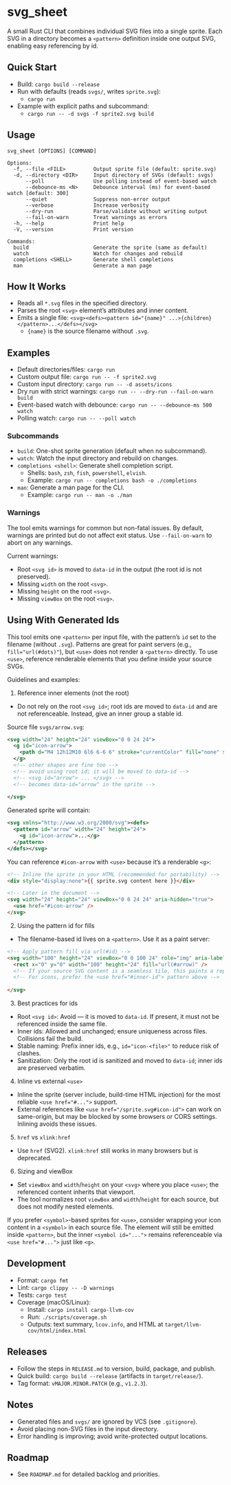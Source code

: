 # svg_sheet

A small Rust CLI that combines individual SVG files into a single sprite. Each SVG in a directory becomes a `<pattern>` definition inside one output SVG, enabling easy referencing by id.

## Quick Start
- Build: `cargo build --release`
- Run with defaults (reads `svgs/`, writes `sprite.svg`):
  - `cargo run`
- Example with explicit paths and subcommand:
  - `cargo run -- -d svgs -f sprite2.svg build`

## Usage
```
svg_sheet [OPTIONS] [COMMAND]

Options:
  -f, --file <FILE>         Output sprite file (default: sprite.svg)
  -d, --directory <DIR>     Input directory of SVGs (default: svgs)
      --poll                Use polling instead of event-based watch
      --debounce-ms <N>     Debounce interval (ms) for event-based watch [default: 300]
      --quiet               Suppress non-error output
      --verbose             Increase verbosity
      --dry-run             Parse/validate without writing output
      --fail-on-warn        Treat warnings as errors
  -h, --help                Print help
  -V, --version             Print version

Commands:
  build                     Generate the sprite (same as default)
  watch                     Watch for changes and rebuild
  completions <SHELL>       Generate shell completions
  man                       Generate a man page
```

## How It Works
- Reads all `*.svg` files in the specified directory.
- Parses the root `<svg>` element’s attributes and inner content.
- Emits a single file: `<svg><defs><pattern id="{name}" ...>{children}</pattern>...</defs></svg>`
  - `{name}` is the source filename without `.svg`.

## Examples
- Default directories/files: `cargo run`
- Custom output file: `cargo run -- -f sprite2.svg`
- Custom input directory: `cargo run -- -d assets/icons`
 - Dry run with strict warnings: `cargo run -- --dry-run --fail-on-warn build`
 - Event-based watch with debounce: `cargo run -- --debounce-ms 500 watch`
 - Polling watch: `cargo run -- --poll watch`

### Subcommands

- `build`: One-shot sprite generation (default when no subcommand).
- `watch`: Watch the input directory and rebuild on changes.
- `completions <shell>`: Generate shell completion script.
  - Shells: `bash`, `zsh`, `fish`, `powershell`, `elvish`.
  - Example: `cargo run -- completions bash -o ./completions`
- `man`: Generate a man page for the CLI.
  - Example: `cargo run -- man -o ./man`

### Warnings

The tool emits warnings for common but non-fatal issues. By default, warnings are printed but do not affect exit status. Use `--fail-on-warn` to abort on any warnings.

Current warnings:

- Root `<svg id>` is moved to `data-id` in the output (the root id is not preserved).
- Missing `width` on the root `<svg>`.
- Missing `height` on the root `<svg>`.
- Missing `viewBox` on the root `<svg>`.

## Using <use> With Generated Ids

This tool emits one `<pattern>` per input file, with the pattern’s `id` set to the filename (without `.svg`). Patterns are great for paint servers (e.g., `fill="url(#dots)"`), but `<use>` does not render a `<pattern>` directly. To use `<use>`, reference renderable elements that you define inside your source SVGs.

Guidelines and examples:

1) Reference inner elements (not the root)

- Do not rely on the root `<svg id>`; root ids are moved to `data-id` and are not referenceable. Instead, give an inner group a stable id.

Source file `svgs/arrow.svg`:

```svg
<svg width="24" height="24" viewBox="0 0 24 24">
  <g id="icon-arrow">
    <path d="M4 12h12M10 6l6 6-6 6" stroke="currentColor" fill="none" stroke-width="2"/>
  </g>
  <!-- other shapes are fine too -->
  <!-- avoid using root id; it will be moved to data-id -->
  <!-- <svg id="arrow"> ... </svg> -->
  <!-- becomes data-id="arrow" in the sprite -->
  
</svg>
```

Generated sprite will contain:

```svg
<svg xmlns="http://www.w3.org/2000/svg"><defs>
  <pattern id="arrow" width="24" height="24">
    <g id="icon-arrow">...</g>
  </pattern>
</defs></svg>
```

You can reference `#icon-arrow` with `<use>` because it’s a renderable `<g>`:

```html
<!-- Inline the sprite in your HTML (recommended for portability) -->
<div style="display:none">{{ sprite.svg content here }}</div>

<!-- Later in the document -->
<svg width="24" height="24" viewBox="0 0 24 24" aria-hidden="true">
  <use href="#icon-arrow" />
</svg>
```

2) Using the pattern id for fills

- The filename-based id lives on a `<pattern>`. Use it as a paint server:

```html
<!-- Apply pattern fill via url(#id) -->
<svg width="100" height="24" viewBox="0 0 100 24" role="img" aria-label="Decorative pattern">
  <rect x="0" y="0" width="100" height="24" fill="url(#arrow)" />
  <!-- If your source SVG content is a seamless tile, this paints a repeated fill -->
  <!-- For icons, prefer the <use href="#inner-id"> pattern above -->
  
</svg>
```

3) Best practices for ids

- Root `<svg id>`: Avoid — it is moved to `data-id`. If present, it must not be referenced inside the same file.
- Inner ids: Allowed and unchanged; ensure uniqueness across files. Collisions fail the build.
- Stable naming: Prefix inner ids, e.g., `id="icon-<file>"` to reduce risk of clashes.
- Sanitization: Only the root id is sanitized and moved to `data-id`; inner ids are preserved verbatim.

4) Inline vs external `<use>`

- Inline the sprite (server include, build-time HTML injection) for the most reliable `<use href="#...">` support.
- External references like `<use href="/sprite.svg#icon-id">` can work on same-origin, but may be blocked by some browsers or CORS settings. Inlining avoids these issues.

5) `href` vs `xlink:href`

- Use `href` (SVG2). `xlink:href` still works in many browsers but is deprecated.

6) Sizing and viewBox

- Set `viewBox` and `width`/`height` on your `<svg>` where you place `<use>`; the referenced content inherits that viewport.
- The tool normalizes root `viewBox` and `width`/`height` for each source, but does not modify nested elements.

If you prefer `<symbol>`-based sprites for `<use>`, consider wrapping your icon content in a `<symbol>` in each source file. The element will still be emitted inside `<pattern>`, but the inner `<symbol id="...">` remains referenceable via `<use href="#...">` just like `<g>`.

## Development
- Format: `cargo fmt`
- Lint: `cargo clippy -- -D warnings`
- Tests: `cargo test`
- Coverage (macOS/Linux):
  - Install: `cargo install cargo-llvm-cov`
  - Run: `./scripts/coverage.sh`
  - Outputs: text summary, `lcov.info`, and HTML at `target/llvm-cov/html/index.html`

## Releases
- Follow the steps in `RELEASE.md` to version, build, package, and publish.
- Quick build: `cargo build --release` (artifacts in `target/release/`).
- Tag format: `vMAJOR.MINOR.PATCH` (e.g., `v1.2.3`).

## Notes
- Generated files and `svgs/` are ignored by VCS (see `.gitignore`).
- Avoid placing non-SVG files in the input directory.
- Error handling is improving; avoid write-protected output locations.

## Roadmap
- See `ROADMAP.md` for detailed backlog and priorities.
